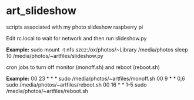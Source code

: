 # art_slideshow
scripts associated with my photo slideshow raspberry pi

Edit rc.local to wait for network and then run slideshow.py

**Example:**
sudo mount -t nfs szcz:/ox/photos/~Library /media/photos
sleep 10
/media/photos/~artfiles/slideshow.py

cron jobs to turn off monitor (monoff.sh) and reboot (reboot.sh)

**Example:**
00 23 * * * sudo /media/photos/~artfiles/monoff.sh
00 9 * * 0,6 sudo /media/photos/~artfiles/reboot.sh
00 16 * * 1-5 sudo /media/photos/~artfiles/reboot.sh

